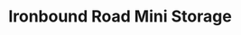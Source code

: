 ---
title: "Ironbound Road Mini Storage"
url: /williamsburg/ironbound-road-mini-storage-ironbound-road-11/
shop: Mieten
---